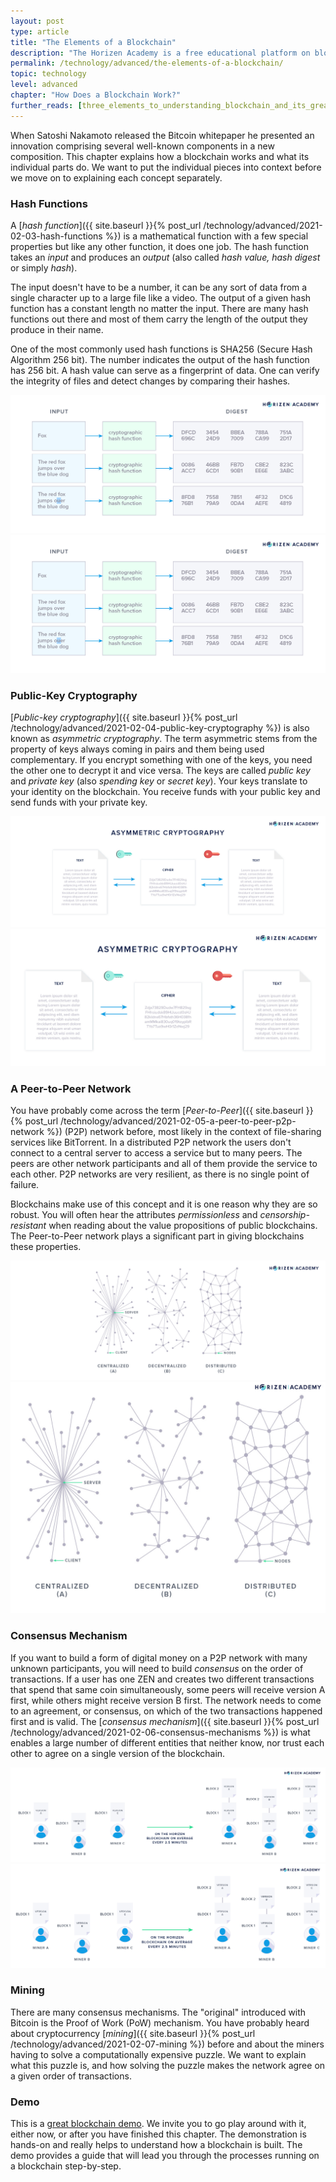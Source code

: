 ```yaml
---
layout: post
type: article
title: "The Elements of a Blockchain"
description: "The Horizen Academy is a free educational platform on blockchain technology, cryptocurrency, and privacy. In this article, we give you an advanced overview of the different elements that make a blockchain work."
permalink: /technology/advanced/the-elements-of-a-blockchain/
topic: technology
level: advanced
chapter: "How Does a Blockchain Work?"
further_reads: [three_elements_to_understanding_blockchain_and_its_greatest_opportunity]
---
```


When Satoshi Nakamoto released the Bitcoin whitepaper he presented an innovation comprising several well-known components in a new composition. This chapter explains how a blockchain works and what its individual parts do. We want to put the individual pieces into context before we move on to explaining each concept separately.

### Hash Functions

A [*hash function*]({{ site.baseurl }}{% post_url /technology/advanced/2021-02-03-hash-functions %}) is a mathematical function with a few special properties but like any other function, it does one job. The hash function takes an *input* and produces an *output* (also called *hash value, hash digest* or simply *hash*).

The input doesn't have to be a number, it can be any sort of data from a single character up to a large file like a video. The output of a given hash function has a constant length no matter the input. There are many hash functions out there and most of them carry the length of the output they produce in their name.

One of the most commonly used hash functions is SHA256 (Secure Hash Algorithm 256 bit). The number indicates the output of the hash function has 256 bit. A hash value can serve as a fingerprint of data. One can verify the integrity of files and detect changes by comparing their hashes.

![Hash](/assets/post_files/technology/advanced/the-elements-of-a-blockchain/hash2_D.jpg)
![Hash](/assets/post_files/technology/advanced/the-elements-of-a-blockchain/hash2_M.jpg)

### Public-Key Cryptography

[*Public-key cryptography*]({{ site.baseurl }}{% post_url /technology/advanced/2021-02-04-public-key-cryptography %}) is also known as *asymmetric cryptography*. The term asymmetric stems from the property of keys always coming in pairs and them being used complementary. If you encrypt something with one of the keys, you need the other one to decrypt it and vice versa. The keys are called *public key* and *private key* (also *spending key* or *secret key*). Your keys translate to your identity on the blockchain. You receive funds with your public key and send funds with your private key.

![Asymmetric](/assets/post_files/technology/advanced/the-elements-of-a-blockchain/asymmetric_D.jpg)
![Asymmetric](/assets/post_files/technology/advanced/the-elements-of-a-blockchain/asymmetric_M.jpg)

### A Peer-to-Peer Network

You have probably come across the term [*Peer-to-Peer*]({{ site.baseurl }}{% post_url /technology/advanced/2021-02-05-a-peer-to-peer-p2p-network %}) (P2P) network before, most likely in the context of file-sharing services like BitTorrent. In a distributed P2P network the users don't connect to a central server to access a service but to many peers. The peers are other network participants and all of them provide the service to each other. P2P networks are very resilient, as there is no single point of failure.

Blockchains make use of this concept and it is one reason why they are so robust. You will often hear the attributes *permissionless* and *censorship-resistant* when reading about the value propositions of public blockchains. The Peer-to-Peer network plays a significant part in giving blockchains these properties.

![Central distri](/assets/post_files/technology/advanced/the-elements-of-a-blockchain/central-distri_D.jpg)
![Central distri](/assets/post_files/technology/advanced/the-elements-of-a-blockchain/central-distri_M.jpg)

### Consensus Mechanism

If you want to build a form of digital money on a P2P network with many unknown participants, you will need to build *consensus* on the order of transactions. If a user has one ZEN and creates two different transactions that spend that same coin simultaneously, some peers will receive version A first, while others might receive version B first. The network needs to come to an agreement, or consensus, on which of the two transactions happened first and is valid. The [*consensus mechanism*]({{ site.baseurl }}{% post_url /technology/advanced/2021-02-06-consensus-mechanisms %}) is what enables a large number of different entities that neither know, nor trust each other to agree on a single version of the blockchain.

![Consensus](/assets/post_files/technology/advanced/the-elements-of-a-blockchain/consensus_D.jpg)
![Consensus](/assets/post_files/technology/advanced/the-elements-of-a-blockchain/consensus_M.jpg)

### Mining

There are many consensus mechanisms. The "original" introduced with Bitcoin is the Proof of Work (PoW) mechanism. You have probably heard about cryptocurrency [*mining*]({{ site.baseurl }}{% post_url /technology/advanced/2021-02-07-mining %}) before and about the miners having to solve a computationally expensive puzzle. We want to explain what this puzzle is, and how solving the puzzle makes the network agree on a given order of transactions.

### Demo

This is a [great blockchain demo](https://blockchaindemo.io/). We invite you to go play around with it, either now, or after you have finished this chapter. The demonstration is hands-on and really helps to understand how a blockchain is built. The demo provides a guide that will lead you through the processes running on a blockchain step-by-step.

